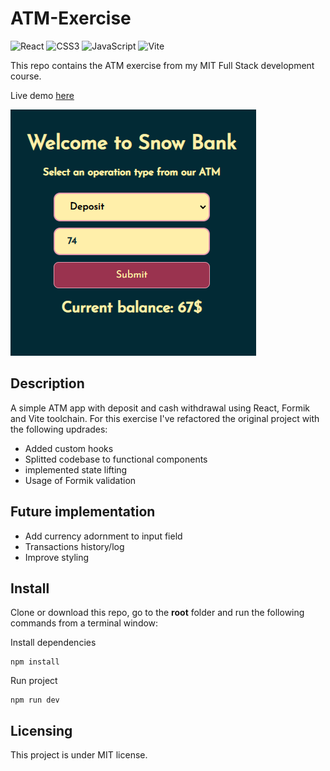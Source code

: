 # ATM-Exercise

![React](https://img.shields.io/badge/react-%2320232a.svg?style=for-the-badge&logo=react&logoColor=%2361DAFB) ![CSS3](https://img.shields.io/badge/css3-%231572B6.svg?style=for-the-badge&logo=css3&logoColor=white) ![JavaScript](https://img.shields.io/badge/javascript-%23323330.svg?style=for-the-badge&logo=javascript&logoColor=%23F7DF1E) ![Vite](https://img.shields.io/badge/vite-%23646CFF.svg?style=for-the-badge&logo=vite&logoColor=white)

This repo contains the ATM exercise from my MIT Full Stack development course.

Live demo [here](https://mike-veilleux.github.io/ATM-Exercise/)

<img src="https://github.com/Mike-Veilleux/ATM-Exercise/blob/main/src/assets/ATM_Screenshot.png">

## Description

A simple ATM app with deposit and cash withdrawal using React, Formik and Vite toolchain. For this exercise I've refactored the original project with the following updrades:

- Added custom hooks
- Splitted codebase to functional components
- implemented state lifting
- Usage of Formik validation

## Future implementation

- Add currency adornment to input field
- Transactions history/log
- Improve styling

## Install

Clone or download this repo, go to the **root** folder and run the following commands from a terminal window:

Install dependencies

```
npm install
```

Run project

```
npm run dev
```

## Licensing

This project is under MIT license.
